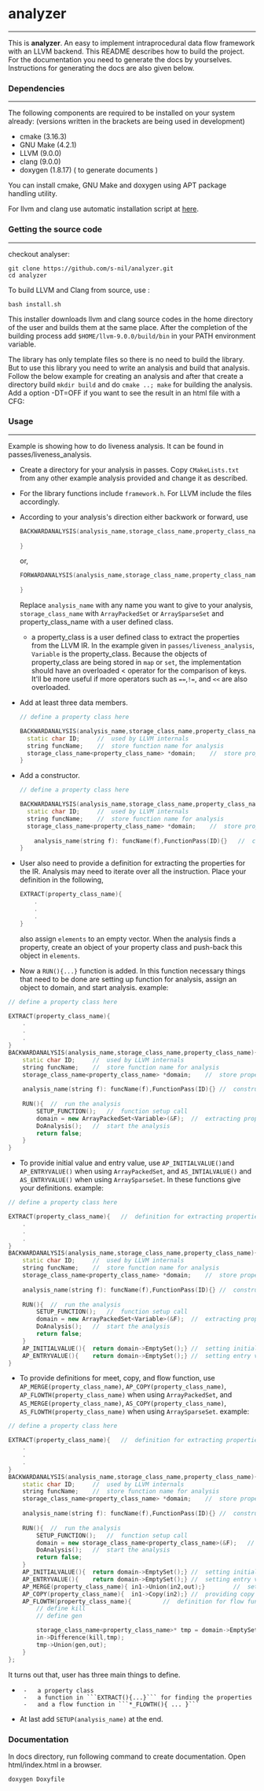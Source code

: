 
# analyzer
---
This is **analyzer**. An easy to implement intraprocedural data flow framework with an LLVM backend.
This README describes how to build the project. For the documentation you need to generate the docs by yourselves. Instructions for generating the docs are also given below.  

###  Dependencies  
---
The following components are required to be installed on your system already:
(versions written in the brackets are being used in development)  

- cmake (3.16.3)
- GNU Make (4.2.1)
- LLVM (9.0.0)
- clang (9.0.0)
- doxygen (1.8.17) ( to generate documents )

You can install cmake, GNU Make and doxygen using APT package handling utility.

For llvm and clang use automatic installation script at [here](https://apt.llvm.org/).

### Getting the source code
---
checkout analyser:  
```shell
git clone https://github.com/s-nil/analyzer.git
cd analyzer
```

To build LLVM and Clang from source, use :
```shell
bash install.sh
```
This installer downloads llvm and clang source codes in the home directory of the user and builds them at the same place. After the completion of the building process add ```$HOME/llvm-9.0.0/build/bin``` in your PATH environment variable.  

The library has only template files so there is no need to build the library. But to use this library you need to write an analysis and build that analysis. Follow the below example for creating an analysis and after that create a directory build ```mkdir build``` and do ```cmake ..; make``` for building the analysis. Add a option -DT=OFF if you want to see the result in an html file with a CFG: 

### Usage
---
Example is showing how to do liveness analysis. It can be found in passes/liveness_analysis.

- Create a directory for your analysis in passes. Copy ```CMakeLists.txt``` from any other example analysis provided and change it as described. 

* For the library functions include ```framework.h```. For LLVM include the files accordingly.

* According to your analysis's direction either backwork or forward, use

  ```cpp
  BACKWARDANALYSIS(analysis_name,storage_class_name,property_class_name){
      
  }
  ```

  or,

  ```cpp
  FORWARDANALYSIS(analysis_name,storage_class_name,property_class_name){
      
  }
  ```

  Replace ```analysis_name``` with any name you want to give to your analysis, ```storage_class_name``` with ```ArrayPackedSet``` or ```ArraySparseSet``` and property_class_name with a user defined class. 
  
  - a property_class is a user defined class to extract the properties from the LLVM IR. In the example given in ```passes/liveness_analysis```, ```Variable``` is the property_class. Because the objects of property_class are being stored in ```map``` or ```set```, the implementation should have an overloaded < operator for the comparison of keys. It'll be more useful if more operators such as ```==```,```!=```, and ```<<``` are also overloaded.
  
* Add at least three data members.

  ```cpp
  // define a property class here
  
  BACKWARDANALYSIS(analysis_name,storage_class_name,property_class_name){
  	static char ID;		//	used by LLVM internals
  	string funcName;	//	store function name for analysis
  	storage_class_name<property_class_name> *domain;	//	store properties
  }
  ```
- Add a constructor.

  ```cpp
  // define a property class here
  
  BACKWARDANALYSIS(analysis_name,storage_class_name,property_class_name){
  	static char ID;		//	used by LLVM internals
  	string funcName;	//	store function name for analysis
  	storage_class_name<property_class_name> *domain;	//	store properties
      
      analysis_name(string f): funcName(f),FunctionPass(ID){}	//	constructor
  }
  ```

- User also need to provide a definition for extracting the properties for the IR.  Analysis may need to iterate over all the instruction. Place your definition in the following, 

  ```cpp
  EXTRACT(property_class_name){
      .
      .
      .
  }
  ```

  also assign ```elements``` to an empty vector. When the analysis finds a property, create an object of your property class and push-back this object in ```elements```.

- Now a ```RUN(){...}``` function is added. In this function necessary things that need to be done are setting up function for analysis, assign an object to domain, and start analysis. 
	example:
```cpp
// define a property class here

EXTRACT(property_class_name){
    .
    .
    .
}
BACKWARDANALYSIS(analysis_name,storage_class_name,property_class_name){
	static char ID;		//	used by LLVM internals
	string funcName;	//	store function name for analysis
	storage_class_name<property_class_name> *domain;	//	store properties
    
    analysis_name(string f): funcName(f),FunctionPass(ID){}	//	constructor
    
    RUN(){	//	run the analysis
        SETUP_FUNCTION();	//	function setup call
		domain = new ArrayPackedSet<Variable>(&F);	//	extracting properties and assign
        DoAnalysis();	//	start the analysis
        return false;
    }
}
```
- To provide initial value and entry value, use ```AP_INITIALVALUE()```and ```AP_ENTRYVALUE()``` when using ```ArrayPackedSet```, and ```AS_INTIALVALUE()``` and ```AS_ENTRYVALUE()``` when using ```ArraySparseSet```. In these functions give your definitions.
	example:
```cpp
// define a property class here

EXTRACT(property_class_name){	//	definition for extracting properties
    .
    .
    .
}
BACKWARDANALYSIS(analysis_name,storage_class_name,property_class_name){
	static char ID;		//	used by LLVM internals
	string funcName;	//	store function name for analysis
	storage_class_name<property_class_name> *domain;	//	store properties
    
    analysis_name(string f): funcName(f),FunctionPass(ID){}	//	constructor
    
    RUN(){	//	run the analysis
        SETUP_FUNCTION();	//	function setup call
		domain = new ArrayPackedSet<Variable>(&F);	//	extracting properties and assign
        DoAnalysis();	//	start the analysis
        return false;
    }
    AP_INITIALVALUE(){  return domain->EmptySet();}	//	setting initial value to emptyset
    AP_ENTRYVALUE(){    return domain->EmptySet();}	//	setting entry value to emptyset
}
```
- To provide definitions for meet, copy, and flow function, use ```AP_MERGE(property_class_name)```, ```AP_COPY(property_class_name)```, ```AP_FLOWTH(property_class_name)``` when using ```ArrayPackedSet```, and ```AS_MERGE(property_class_name)```, ```AS_COPY(property_class_name)```, ```AS_FLOWTH(property_class_name)``` when using ```ArraySparseSet```.
	    example:
```cpp
// define a property class here

EXTRACT(property_class_name){	//	definition for extracting properties
    .
    .
    .
}
BACKWARDANALYSIS(analysis_name,storage_class_name,property_class_name){
	static char ID;		//	used by LLVM internals
	string funcName;	//	store function name for analysis
	storage_class_name<property_class_name> *domain;	//	store properties
    
    analysis_name(string f): funcName(f),FunctionPass(ID){}	//	constructor
    
    RUN(){	//	run the analysis
        SETUP_FUNCTION();	//	function setup call
		domain = new storage_class_name<property_class_name>(&F);	//	extracting properties and assign
        DoAnalysis();	//	start the analysis
        return false;
    }
    AP_INITIALVALUE(){  return domain->EmptySet();}	//	setting initial value to emptyset
    AP_ENTRYVALUE(){    return domain->EmptySet();}	//	setting entry value to emptyset 
    AP_MERGE(property_class_name){ in1->Union(in2,out);}		//	setting meet operator to union
    AP_COPY(property_class_name){  in1->Copy(in2);}	//	providing copy definition
	AP_FLOWTH(property_class_name){			//	definition for flow function
    	// define kill
    	// define gen

    	storage_class_name<property_class_name>* tmp = domain->EmptySet();
    	in->Difference(kill,tmp);
    	tmp->Union(gen,out);
	}
};

```

It turns out that, user has three main things to define.

 -		-	a property class
      	-	a function in ```EXTRACT(){...}``` for finding the properties
      	-	and a flow function in ```*_FLOWTH(){ ... }```
 -	At last add ```SETUP(analysis_name)``` at the end.

### Documentation

In docs directory, run following command to create documentation. Open html/index.html in a browser.
```shell
doxygen Doxyfile
```

